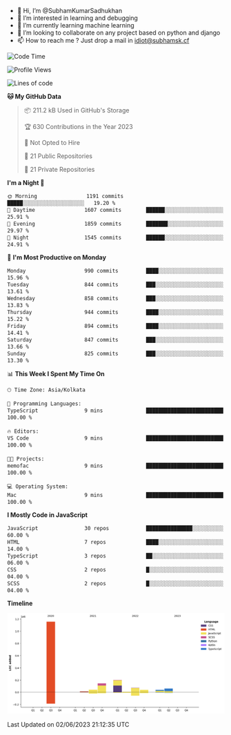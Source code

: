 - 👋 Hi, I’m @SubhamKumarSadhukhan
- 👀 I’m interested in learning and debugging
- 🌱 I’m currently learning machine learning
- 💞️ I’m looking to collaborate on any project based on python and django
- 📫 How to reach me ?
      Just drop a mail in idiot@subhamsk.cf

<!---
SubhamKumarSadhukhan/SubhamKumarSadhukhan is a ✨ special ✨ repository because its `README.md` (this file) appears on your GitHub profile.
You can click the Preview link to take a look at your changes.
--->


<!--START_SECTION:waka-->
![Code Time](http://img.shields.io/badge/Code%20Time-1%2C213%20hrs%2015%20mins-blue)

![Profile Views](http://img.shields.io/badge/Profile%20Views-24-blue)

![Lines of code](https://img.shields.io/badge/From%20Hello%20World%20I%27ve%20Written-1.8%20million%20lines%20of%20code-blue)

**🐱 My GitHub Data** 

> 📦 211.2 kB Used in GitHub's Storage 
 > 
> 🏆 630 Contributions in the Year 2023
 > 
> 🚫 Not Opted to Hire
 > 
> 📜 21 Public Repositories 
 > 
> 🔑 21 Private Repositories 
 > 
**I'm a Night 🦉** 

```text
🌞 Morning                1191 commits        █████░░░░░░░░░░░░░░░░░░░░   19.20 % 
🌆 Daytime                1607 commits        ██████░░░░░░░░░░░░░░░░░░░   25.91 % 
🌃 Evening                1859 commits        ███████░░░░░░░░░░░░░░░░░░   29.97 % 
🌙 Night                  1545 commits        ██████░░░░░░░░░░░░░░░░░░░   24.91 % 
```
📅 **I'm Most Productive on Monday** 

```text
Monday                   990 commits         ████░░░░░░░░░░░░░░░░░░░░░   15.96 % 
Tuesday                  844 commits         ███░░░░░░░░░░░░░░░░░░░░░░   13.61 % 
Wednesday                858 commits         ███░░░░░░░░░░░░░░░░░░░░░░   13.83 % 
Thursday                 944 commits         ████░░░░░░░░░░░░░░░░░░░░░   15.22 % 
Friday                   894 commits         ████░░░░░░░░░░░░░░░░░░░░░   14.41 % 
Saturday                 847 commits         ███░░░░░░░░░░░░░░░░░░░░░░   13.66 % 
Sunday                   825 commits         ███░░░░░░░░░░░░░░░░░░░░░░   13.30 % 
```


📊 **This Week I Spent My Time On** 

```text
🕑︎ Time Zone: Asia/Kolkata

💬 Programming Languages: 
TypeScript               9 mins              █████████████████████████   100.00 % 

🔥 Editors: 
VS Code                  9 mins              █████████████████████████   100.00 % 

🐱‍💻 Projects: 
memofac                  9 mins              █████████████████████████   100.00 % 

💻 Operating System: 
Mac                      9 mins              █████████████████████████   100.00 % 
```

**I Mostly Code in JavaScript** 

```text
JavaScript               30 repos            ███████████████░░░░░░░░░░   60.00 % 
HTML                     7 repos             ████░░░░░░░░░░░░░░░░░░░░░   14.00 % 
TypeScript               3 repos             ██░░░░░░░░░░░░░░░░░░░░░░░   06.00 % 
CSS                      2 repos             █░░░░░░░░░░░░░░░░░░░░░░░░   04.00 % 
SCSS                     2 repos             █░░░░░░░░░░░░░░░░░░░░░░░░   04.00 % 
```



**Timeline**

![Lines of Code chart](https://raw.githubusercontent.com/SubhamKumarSadhukhan/SubhamKumarSadhukhan/main/assets/bar_graph.png)


 Last Updated on 02/06/2023 21:12:35 UTC
<!--END_SECTION:waka-->
